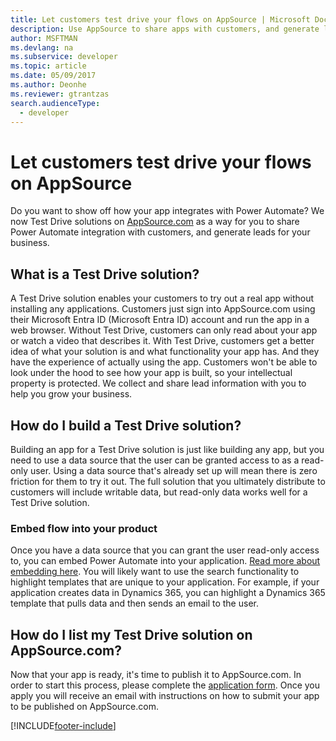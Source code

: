 ```yaml
---
title: Let customers test drive your flows on AppSource | Microsoft Docs
description: Use AppSource to share apps with customers, and generate leads for your business.
author: MSFTMAN
ms.devlang: na
ms.subservice: developer
ms.topic: article
ms.date: 05/09/2017
ms.author: Deonhe
ms.reviewer: gtrantzas
search.audienceType: 
  - developer
---
```

# Let customers test drive your flows on AppSource

Do you want to show off how your app integrates with Power Automate? We now Test Drive solutions on [AppSource.com](https://appsource.microsoft.com) as a way for you to share Power Automate integration with customers, and generate leads for your business.

## What is a Test Drive solution?
A Test Drive solution enables your customers to try out a real app without installing any applications. Customers just sign into AppSource.com using their Microsoft Entra ID (Microsoft Entra ID) account and run the app in a web browser. Without Test Drive, customers can only read about your app or watch a video that describes it. With Test Drive, customers get a better idea of what your solution is and what functionality your app has. And they have the experience of actually using the app. Customers won't be able to look under the hood to see how your app is built, so your intellectual property is protected. We collect and share lead information with you to help you grow your business.

## How do I build a Test Drive solution?
Building an app for a Test Drive solution is just like building any app, but you need to use a data source that the user can be granted access to as a read-only user. Using a data source that's already set up will mean there is zero friction for them to try it out. The full solution that you ultimately distribute to customers will include writable data, but read-only data works well for a Test Drive solution.

### Embed flow into your product
Once you have a data source that you can grant the user read-only access to, you can embed Power Automate into your application. [Read more about embedding here](embed-flow-dev.md). You will likely want to use the search functionality to highlight templates that are unique to your application. For example, if your application creates data in Dynamics 365, you can highlight a Dynamics 365 template that pulls data and then sends an email to the user. 

## How do I list my Test Drive solution on AppSource.com?
Now that your app is ready, it's time to publish it to AppSource.com. In order to start this process, please complete the [application form](https://make.powerautomate.com/partners/get-listed/). Once you apply you will receive an email with instructions on how to submit your app to be published on AppSource.com.



[!INCLUDE[footer-include](../includes/footer-banner.md)]